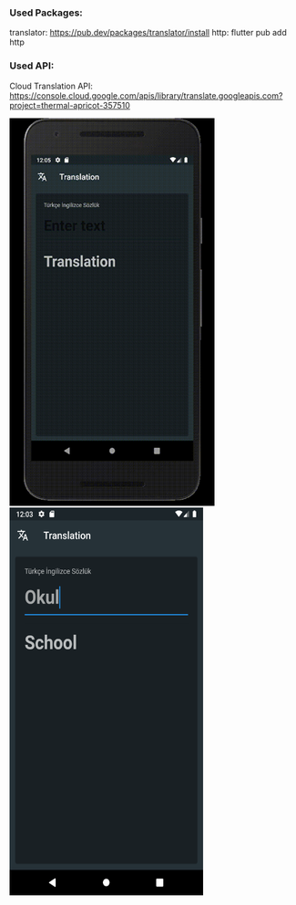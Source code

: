 ### Used Packages:

translator: https://pub.dev/packages/translator/install
http: flutter pub add http

### Used API:

Cloud Translation API: https://console.cloud.google.com/apis/library/translate.googleapis.com?project=thermal-apricot-357510


<img src='ss/1.gif' width="360" height="680"/><img src='ss/1.png' width="340" height="680"/>
